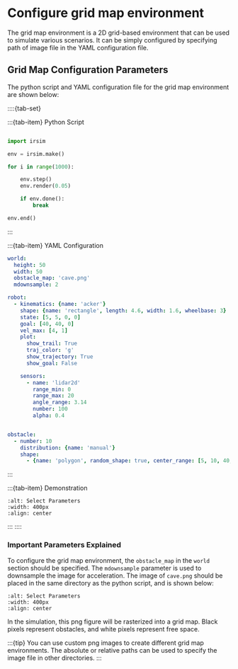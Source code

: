 Configure grid map environment
==============================

The grid map environment is a 2D grid-based environment that can be used to simulate various scenarios. It can be simply configured by specifying path of image file in the YAML configuration file. 


## Grid Map Configuration Parameters

The python script and YAML configuration file for the grid map environment are shown below:

::::{tab-set}

:::{tab-item} Python Script

```python

import irsim

env = irsim.make()

for i in range(1000):

    env.step()
    env.render(0.05)

    if env.done():
        break

env.end()
```

:::

:::{tab-item} YAML Configuration

```yaml
world:
  height: 50  
  width: 50  
  obstacle_map: 'cave.png'
  mdownsample: 2

robot:
  - kinematics: {name: 'acker'} 
    shape: {name: 'rectangle', length: 4.6, width: 1.6, wheelbase: 3}
    state: [5, 5, 0, 0]
    goal: [40, 40, 0]
    vel_max: [4, 1]
    plot:
      show_trail: True
      traj_color: 'g'
      show_trajectory: True
      show_goal: False

    sensors: 
      - name: 'lidar2d'
        range_min: 0
        range_max: 20
        angle_range: 3.14
        number: 100
        alpha: 0.4


obstacle:
  - number: 10
    distribution: {name: 'manual'}
    shape:
      - {name: 'polygon', random_shape: true, center_range: [5, 10, 40, 30], avg_radius_range: [0.5, 2]} 

```

:::

:::{tab-item} Demonstration

```{image} gif/grid_map.gif
:alt: Select Parameters
:width: 400px
:align: center
```
:::
::::

### Important Parameters Explained

To configure the grid map environment, the `obstacle_map` in the `world` section should be specified. The `mdownsample` parameter is used to downsample the image for acceleration. The image of `cave.png` should be placed in the same directory as the python script, and is shown below:

```{image} ../cave.png
:alt: Select Parameters
:width: 400px
:align: center
```

In the simulation, this png figure will be rasterized into a grid map. Black pixels represent obstacles, and white pixels represent free space. 

:::{tip}
You can use custom png images to create different grid map environments. The absolute or relative paths can be used to specify the image file in other directories.
:::